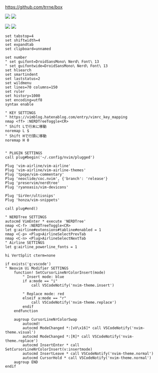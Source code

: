 https://github.com/trrne/box

![](http://github-profile-summary-cards.vercel.app/api/cards/stats?username=cet-t&theme=dark)
![](http://github-profile-summary-cards.vercel.app/api/cards/stats?username=cet-t&theme=default)

![](https://github-readme-stats.vercel.app/api/top-langs/?username=cet-t&theme=dark)
![](https://github-readme-stats.vercel.app/api/top-langs/?username=cet-t&theme=default)

```
set tabstop=4
set shiftwidth=4
set expandtab
set clipboard=unnamed

set number
" set guifont=DroidSansMono\ Nerd\ Font\ 13
" set guifontwide=DroidSansMono\ Nerd\ Font\ 13
set hlsearch
set smartindent
set laststatus=2
set wildmenu
set lines=70 columns=150
set ruler
set history=1000
set encoding=utf8
syntax enable

" KEY SETTINGS
" https://vimblog.hatenablog.com/entry/vimrc_key_mapping
nmap <ff> :NERDTreeToggle<CR>
" Shift Lで行末に移動
noremap L $
" Shift Hで行頭に移動
noremap H 0


" PLUGIN SETTINGS
call plug#begin('~/.config/nvim/plugged')

Plug 'vim-airline/vim-airline'
Plug 'vim-airline/vim-airline-themes'
Plug 'tpope/vim-commentary'
Plug 'neoclide/coc.nvim', {'branch': 'release'}
Plug 'preservim/nerdtree'
Plug 'ryanoasis/vim-devicons'

Plug 'SirVer/ultisnips'
Plug 'honza/vim-snippets'

call plug#end()

" NERDTree SETTINGS
autocmd VimEnter * execute 'NERDTree'
nmap <C-f> :NERDTreeToggle<CR>
let g:airline#extensions#tabline#enabled = 1
nmap <C-p> <Plug>AirlineSelectPrevTab
nmap <C-n> <Plug>AirlineSelectNextTab
" Airline SETTINGS
let g:airline_powerline_fonts = 1

hi VertSplit cterm=none

if exists('g:vscode')
" Neovim Ui Modifier SETTINGS
    function! SetCursorLineNrColorInsert(mode)
        " Insert mode: blue
        if a:mode == "i"
            call VSCodeNotify('nvim-theme.insert')

        " Replace mode: red
        elseif a:mode == "r"
            call VSCodeNotify('nvim-theme.replace')
        endif
    endfunction

    augroup CursorLineNrColorSwap
        autocmd!
        autocmd ModeChanged *:[vV\x16]* call VSCodeNotify('nvim-theme.visual')
        autocmd ModeChanged *:[R]* call VSCodeNotify('nvim-theme.replace')
        autocmd InsertEnter * call SetCursorLineNrColorInsert(v:insertmode)
        autocmd InsertLeave * call VSCodeNotify('nvim-theme.normal')
        autocmd CursorHold * call VSCodeNotify('nvim-theme.normal')
    augroup END
endif
```

